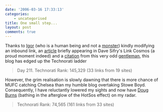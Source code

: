 ```yaml
---
date: '2006-03-16 17:33:13'
categories:
    - uncategorised
title: One small step...
layout: post
comments: true
---
```

Thanks to [Igor](http://igor-db.blogspot.com/) (who is a human being and
not a [monster](http://en.wikipedia.org/wiki/Fictional_Character_Igor))
kindly modifying an inbound link, an
[article](http://www.nbrightside.com/blog/2006/03/07/autograph-hunting/)
briefly appearing in Dave Sifry's Link Cosmos (a proud moment indeed)
and a
[citation](http://whiteside.wordpress.com/2006/03/14/starting-from-zero/)
from this very odd [gentleman](http://whiteside.wordpress.com/), this
blog has edged up the Technorati ladder

> Day 211. Technorati Rank: 145,329 (33 links from 19 sites)

However, the grim realisation is slowly dawning that there is more
chance of MUFC catching Chelsea than my humble blog overtaking Stowe
Boyd. Consequently, I have reluctantly lowered my sights and now have
[Doug Burns](http://oracledoug.com/serendipity/) (bathing in the
afterglow of the HotSos effect) on my radar.

> Technorati Rank: 74,565 (161 links from 33 sites)
